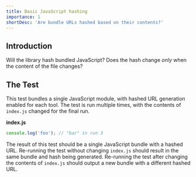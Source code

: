 ```yaml
---
title: Basic JavaScript hashing
importance: 1
shortDesc: 'Are bundle URLs hashed based on their contents?'
---
```


## Introduction

Will the library hash bundled JavaScript? Does the hash change _only_ when the content of the file changes?

## The Test

This test bundles a single JavaScript module, with hashed URL generation enabled for each tool. The test is run multiple times, with the contents of `index.js` changed for the final run.

**index.js**

```js
console.log('foo'); // "bar" in run 3
```

The result of this test should be a single JavaScript bundle with a hashed URL. Re-running the test without changing `index.js` should result in the same bundle and hash being generated. Re-running the test after changing the contents of `index.js` should output a new bundle with a different hashed URL.
